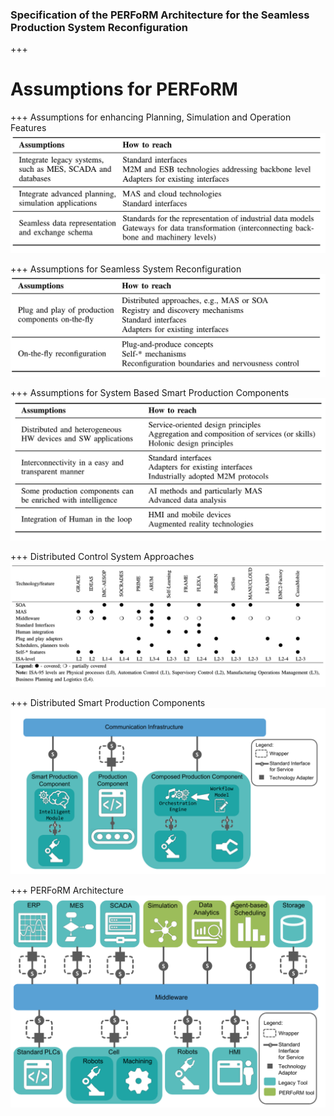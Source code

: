 ### Specification of the PERFoRM Architecture for the Seamless Production System Reconfiguration

+++
# Assumptions for PERFoRM

+++
Assumptions for enhancing Planning, Simulation and Operation Features
![Assumptions for enhancing Planning, Simulation and Operation Features](assets/Specification-PERFoRM/Assumptions-Enhance-Planning-Simulation-Operation-Features.png)

+++
Assumptions for Seamless System Reconfiguration
![Assumptions for Seamless System Reconfiguration](assets/Specification-PERFoRM/Assumptions-Seamless-System-Reconfiguration.png)

+++
Assumptions for System Based Smart Production Components
![Assumptions for System Based Smart Production Components](assets/Specification-PERFoRM/Assumptions-System-Based-Smart-Production-Components.png)

+++
Distributed Control System Approaches
![Distributed Control System Approaches](assets/Specification-PERFoRM/Distributed-Control-System-Approaches.png)

+++
Distributed Smart Production Components
![Distributed Smart Production Components](assets/Specification-PERFoRM/Distributed-Smart-Production-Components.png)

+++
PERFoRM Architecture
![PERFoRM Architecture](assets/Specification-PERFoRM/PERFoRM-Architecture.png)
